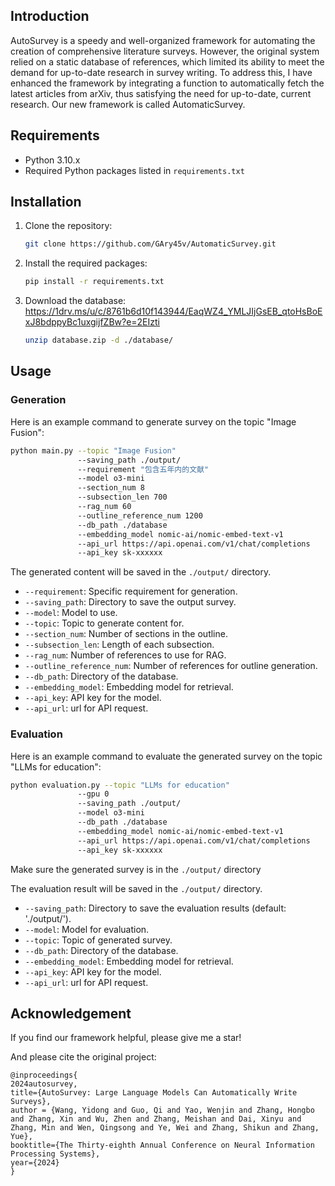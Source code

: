 ## Introduction

AutoSurvey is a speedy and well-organized framework for automating the creation of comprehensive literature surveys. However, the original system relied on a static database of references, which limited its ability to meet the demand for up-to-date research in survey writing. To address this, I have enhanced the framework by integrating a function to automatically fetch the latest articles from arXiv, thus satisfying the need for up-to-date, current research. Our new framework is called AutomaticSurvey.

## Requirements

- Python 3.10.x
- Required Python packages listed in `requirements.txt`

## Installation

1. Clone the repository:
   ```sh
   git clone https://github.com/GAry45v/AutomaticSurvey.git
   ```
2. Install the required packages:
   ```sh
   pip install -r requirements.txt
   ```

3. Download the database: 
   https://1drv.ms/u/c/8761b6d10f143944/EaqWZ4_YMLJIjGsEB_qtoHsBoExJ8bdppyBc1uxgijfZBw?e=2EIzti
   ```sh
   unzip database.zip -d ./database/
   ```

## Usage

### Generation
Here is an example command to generate survey on the topic "Image Fusion":

```sh
python main.py --topic "Image Fusion" 
               --saving_path ./output/
               --requirement "包含五年内的文献"
               --model o3-mini
               --section_num 8
               --subsection_len 700
               --rag_num 60
               --outline_reference_num 1200
               --db_path ./database
               --embedding_model nomic-ai/nomic-embed-text-v1
               --api_url https://api.openai.com/v1/chat/completions
               --api_key sk-xxxxxx 
```

The generated content will be saved in the `./output/` directory.

- `--requirement`: Specific requirement for generation.
- `--saving_path`: Directory to save the output survey.
- `--model`: Model to use.
- `--topic`: Topic to generate content for.
- `--section_num`: Number of sections in the outline.
- `--subsection_len`: Length of each subsection.
- `--rag_num`: Number of references to use for RAG.
- `--outline_reference_num`: Number of references for outline generation.
- `--db_path`: Directory of the database.
- `--embedding_model`: Embedding model for retrieval.
- `--api_key`: API key for the model.
- `--api_url`: url for API request.

### Evaluation

Here is an example command to evaluate the generated survey on the topic "LLMs for education":

```sh
python evaluation.py --topic "LLMs for education" 
               --gpu 0
               --saving_path ./output/
               --model o3-mini
               --db_path ./database
               --embedding_model nomic-ai/nomic-embed-text-v1
               --api_url https://api.openai.com/v1/chat/completions
               --api_key sk-xxxxxx 
```

Make sure the generated survey is in the `./output/` directory

The evaluation result will be saved in the `./output/` directory.

- `--saving_path`: Directory to save the evaluation results (default: './output/').
- `--model`: Model for evaluation.
- `--topic`: Topic of generated survey.
- `--db_path`: Directory of the database.
- `--embedding_model`: Embedding model for retrieval.
- `--api_key`: API key for the model.
- `--api_url`: url for API request.

## Acknowledgement
If you find our framework helpful, please give me a star!

And please cite the original project:

```
@inproceedings{
2024autosurvey,
title={AutoSurvey: Large Language Models Can Automatically Write Surveys},
author = {Wang, Yidong and Guo, Qi and Yao, Wenjin and Zhang, Hongbo and Zhang, Xin and Wu, Zhen and Zhang, Meishan and Dai, Xinyu and Zhang, Min and Wen, Qingsong and Ye, Wei and Zhang, Shikun and Zhang, Yue},
booktitle={The Thirty-eighth Annual Conference on Neural Information Processing Systems},
year={2024}
}
```
